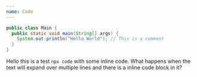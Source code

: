 ```yaml
---
name: Code
---
```


```java
public class Main {
  public static void main(String[] args) {
    System.out.println("Hello World"); // This is a comment
  }
}
```

Hello this is a test `npx code` with some inline code. What happens when the text will expand over multiple lines and there is a inline code block in it?

